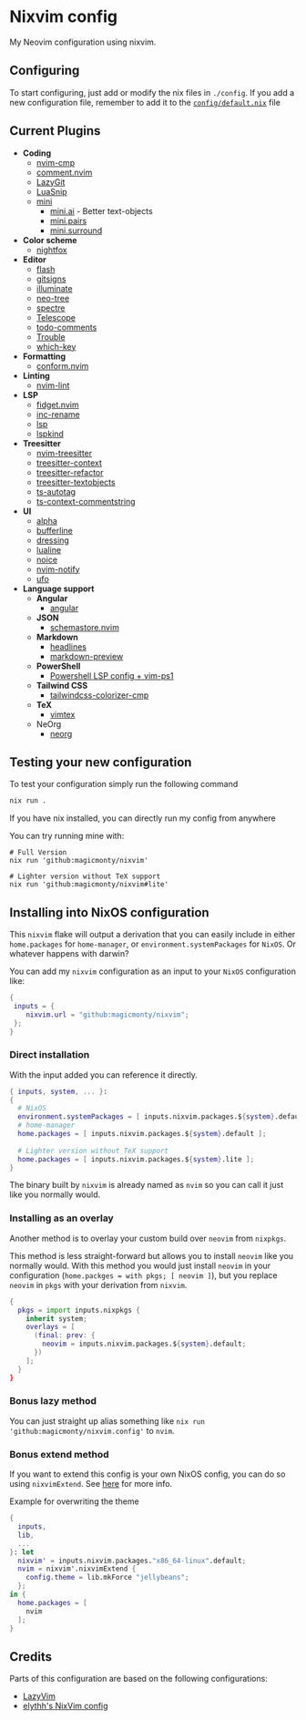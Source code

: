 # Nixvim config

My Neovim configuration using nixvim.

## Configuring

To start configuring, just add or modify the nix files in `./config`.
If you add a new configuration file, remember to add it to the
[`config/default.nix`](./config/default.nix) file

## Current Plugins

- **Coding**
  - [nvim-cmp](./config/plugins/coding/cmp.nix)
  - [comment.nvim](./config/plugins/coding/comment.nix)
  - [LazyGit](./config/plugins/coding/lazygit.nix)  
  - [LuaSnip](./config/plugins/coding/luasnip.nix)
  - [mini](./config/plugins/coding/mini.nix)
    - [mini.ai](./config/plugins/coding/mini-ai.nix) - Better text-objects
    - [mini.pairs](./config/plugins/coding/mini-pairs.nix)
    - [mini.surround](./config/plugins/coding/mini-surround.nix)
- **Color scheme**
  - [nightfox](./config/plugins/colorscheme/nightfox.nix)
- **Editor**
  - [flash](./config/plugins/editor/flash.nix)
  - [gitsigns](./config/plugins/editor/gitsigns.nix)
  - [illuminate](./config/plugins/editor/illuminate.nix)
  - [neo-tree](./config/plugins/editor/neo-tree.nix)
  - [spectre](./config/plugins/editor/spectre.nix)
  - [Telescope](./config/plugins/editor/telescope.nix)
  - [todo-comments](./config/plugins/editor/todo-comments.nix)
  - [Trouble](./config/plugins/editor/trouble.nix)
  - [which-key](./config/plugins/editor/which-key.nix)
- **Formatting**
  - [conform.nvim](./config/plugins/formatting/conform.nix)
- **Linting**
  - [nvim-lint](./config/plugins/linting/nvim-lint.nix)
- **LSP**
  - [fidget.nvim](./config/plugins/lsp/fidget.nix)
  - [inc-rename](./config/plugins/lsp/inc-rename.nix)
  - [lsp](./config/plugins/lsp/lsp.nix)
  - [lspkind](./config/plugins/lsp/lspkind.nix)
- **Treesitter**
  - [nvim-treesitter](./config/plugins/treesitter/treesitter.nix)
  - [treesitter-context](./config/plugins/treesitter/context.nix)
  - [treesitter-refactor](./config/plugins/treesitter/refactor.nix)
  - [treesitter-textobjects](./config/plugins/treesitter/textobjects.nix)
  - [ts-autotag](./config/plugins/treesitter/autotag.nix)
  - [ts-context-commentstring](./config/plugins/treesitter/context-commentstring.nix)
- **UI**
  - [alpha](./config/plugins/ui/alpha.nix)
  - [bufferline](./config/plugins/ui/bufferline.nix)
  - [dressing](./config/plugins/ui/dressing.nix)
  - [lualine](./config/plugins/ui/lualine.nix)
  - [noice](./config/plugins/ui/noice.nix)
  - [nvim-notify](./config/plugins/ui/notify.nix)
  - [ufo](./config/plugins/ui/ufo.nix)
- **Language support**
  - **Angular**
    - [angular](./config/plugins/lang/angular/angular.nix)
  - **JSON**
    - [schemastore.nvim](./config/plugins/lang/json/schemastore.nix)
  - **Markdown**
    - [headlines](./config/plugins/lang/markdown/headlines.nix)
    - [markdown-preview](./config/plugins/lang/markdown/markdown-preview.nix)
  - **PowerShell**
    - [Powershell LSP config + vim-ps1](./config/plugins/lang/powershell/default.nix)
  - **Tailwind CSS**
    - [tailwindcss-colorizer-cmp](./config/plugins/lang/tailwindcss/tailwindcss-colorizer-cmp.nix)
  - **TeX**
    - [vimtex](./config/plugins/lang/tex/vimtex.nix)
  - NeOrg
    - [neorg](./config/plugins/lang/neorg/default.nix)

## Testing your new configuration

To test your configuration simply run the following command

```bash
nix run .
```

If you have nix installed, you can directly run my config from anywhere

You can try running mine with:

```shell
# Full Version
nix run 'github:magicmonty/nixvim'

# Lighter version without TeX support
nix run 'github:magicmonty/nixvim#lite'
```

## Installing into NixOS configuration

This `nixvim` flake will output a derivation that you can easily include
in either `home.packages` for `home-manager`, or
`environment.systemPackages` for `NixOS`. Or whatever happens with darwin?

You can add my `nixvim` configuration as an input to your `NixOS` configuration like:

```nix
{
 inputs = {
    nixvim.url = "github:magicmonty/nixvim";
 };
}
```

### Direct installation

With the input added you can reference it directly.

```nix
{ inputs, system, ... }:
{
  # NixOS
  environment.systemPackages = [ inputs.nixvim.packages.${system}.default ];
  # home-manager
  home.packages = [ inputs.nixvim.packages.${system}.default ];
  
  # Lighter version without TeX support
  home.packages = [ inputs.nixvim.packages.${system}.lite ];
}
```

The binary built by `nixvim` is already named as `nvim` so you can call it just
like you normally would.

### Installing as an overlay

Another method is to overlay your custom build over `neovim` from `nixpkgs`.

This method is less straight-forward but allows you to install `neovim` like
you normally would. With this method you would just install `neovim` in your
configuration (`home.packges = with pkgs; [ neovim ]`), but you replace
`neovim` in `pkgs` with your derivation from `nixvim`.

```nix
{
  pkgs = import inputs.nixpkgs {
    inherit system;
    overlays = [
      (final: prev: {
        neovim = inputs.nixvim.packages.${system}.default;
      })
    ];
  }
}
```

### Bonus lazy method

You can just straight up alias something like `nix run
'github:magicmonty/nixvim.config'` to `nvim`.

### Bonus extend method

If you want to extend this config is your own NixOS config, you can do so using `nixvimExtend`.
See [here](https://nix-community.github.io/nixvim/modules/standalone.html) for more info.

Example for overwriting the theme

```nix
{
  inputs,
  lib,
  ...
}: let
  nixvim' = inputs.nixvim.packages."x86_64-linux".default;
  nvim = nixvim'.nixvimExtend {
    config.theme = lib.mkForce "jellybeans";
  };
in {
  home.packages = [
    nvim
  ];
}
```

## Credits

Parts of this configuration are based on the following configurations:

- [LazyVim](https://lazyvim.org)
- [elythh's NixVim config](https://github.com/elythh/nixvim)
